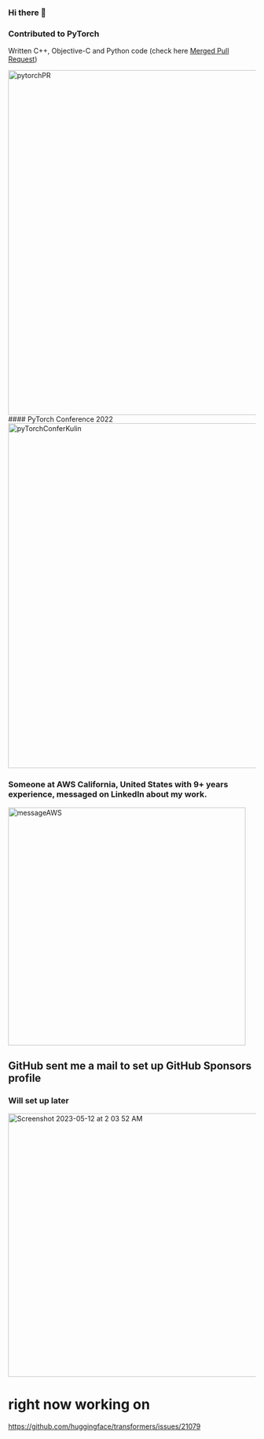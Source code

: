 ### Hi there 👋

### Contributed to PyTorch
Written C++, Objective-C and Python code (check here 
[Merged Pull Request](https://github.com/pytorch/pytorch/pull/88807))

<img width="700" alt="pytorchPR" src="https://user-images.githubusercontent.com/32980600/207632514-1e17d176-d475-4bdd-b9b6-8d942f268e82.png">
#### PyTorch Conference 2022 
<img width="700" alt="pyTorchConferKulin" src="https://user-images.githubusercontent.com/32980600/207632546-ff3a4493-ee90-4a9a-a1e6-93caf5e409ec.png">





### Someone at AWS California, United States with 9+ years experience, messaged on LinkedIn about my work.


<img width="483" alt="messageAWS" src="https://user-images.githubusercontent.com/32980600/230939157-775cc5b4-c8a8-41d8-962e-29ef9b0eb821.png">

## GitHub sent me a mail to set up GitHub Sponsors profile
### Will set up later 
<img width="535" alt="Screenshot 2023-05-12 at 2 03 52 AM" src="https://github.com/Raman-Kumar/Raman-Kumar/assets/32980600/4950a082-da4b-4e6a-8d76-627582086ece">


# right now working on 
https://github.com/huggingface/transformers/issues/21079

<!--
#### My contribution is reviewed by Kulin Seth who presented a list of ops implemented for Metal GPU family at PyTorch Conference 2022. One of the ops, which I contributed to, is torch.median(mps_inputTensor, dim=[int], keepdim=[Bool]) 



<img width="700" alt="pyTorchConferKulin" src="https://user-images.githubusercontent.com/32980600/207632546-ff3a4493-ee90-4a9a-a1e6-93caf5e409ec.png">




**Raman-Kumar/Raman-Kumar** is a ✨ _special_ ✨ repository because its `README.md` (this file) appears on your GitHub profile.
1277, 1322, 
Here are some ideas to get you started:

- 🔭 I’m currently working on ...
- 🌱 I’m currently learning ...
- 👯 I’m looking to collaborate on ...
- 🤔 I’m looking for help with ...
- 💬 Ask me about ...
- 📫 How to reach me: ...
- 😄 Pronouns: ...
- ⚡ Fun fact: ...
-->
